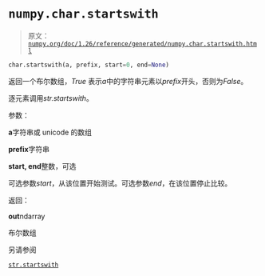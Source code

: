 # `numpy.char.startswith`

> 原文：[`numpy.org/doc/1.26/reference/generated/numpy.char.startswith.html`](https://numpy.org/doc/1.26/reference/generated/numpy.char.startswith.html)

```py
char.startswith(a, prefix, start=0, end=None)
```

返回一个布尔数组，*True* 表示*a*中的字符串元素以*prefix*开头，否则为*False*。

逐元素调用*str.startswith*。

参数：

**a**字符串或 unicode 的数组

**prefix**字符串

**start, end**整数，可选

可选参数*start*，从该位置开始测试。可选参数*end*，在该位置停止比较。

返回：

**out**ndarray

布尔数组

另请参阅

[`str.startswith`](https://docs.python.org/3/library/stdtypes.html#str.startswith "(在 Python v3.11 中)")
